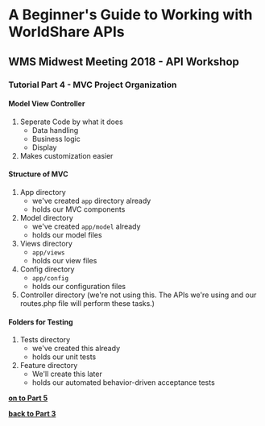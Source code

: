 # A Beginner's Guide to Working with WorldShare APIs
## WMS Midwest Meeting 2018 - API Workshop
### Tutorial Part 4 - MVC Project Organization
	
#### Model View Controller
1. Seperate Code by what it does
    - Data handling
    - Business logic
    - Display
2. Makes customization easier

#### Structure of MVC
1. App directory
    - we've created `app` directory already
    - holds our MVC components
2. Model directory
    - we've created `app/model` already
    - holds our model files
3. Views directory
    - `app/views`
    - holds our view files
4. Config directory
    - `app/config`
    - holds our configuration files
5. Controller directory (we're not using this. The APIs we're using and our routes.php file will perform these tasks.)

#### Folders for Testing
1. Tests directory
    - we've created this already
    - holds our unit tests
2. Feature directory
    - We'll create this later
    - holds our automated behavior-driven acceptance tests

**[on to Part 5](tutorial-05.md)**

**[back to Part 3](tutorial-03.md)**